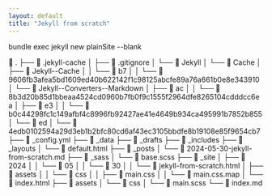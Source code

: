 ```yaml
---
layout: default
title: "Jekyll from scratch"
---
```


bundle exec jekyll new plainSite --blank

 .
├──  .jekyll-cache
│  ├──  .gitignore
│  └──  Jekyll
│     └──  Cache
│        ├──  Jekyll--Cache
│        │  └──  b7
│        │     └──  9606fb3afea5bd1609ed40b622142f1c98125abcfe89a76a661b0e8e343910
│        └──  Jekyll--Converters--Markdown
│           ├──  ac
│           │  └──  8b3d20b85d1bbeaa4524cd0960b7fb0f9c1555f2964dfe8265104cdddcc6ea
│           ├──  e3
│           │  └──  b0c44298fc1c149afbf4c8996fb92427ae41e4649b934ca495991b7852b855
│           └──  ed
│              └──  4edb0102594a29d3eb1b2bfc80cd6af43ec3105bbdfe8b19108e85f9654cb7
├──  _config.yml
├──  _data
├──  _drafts
├──  _includes
├──  _layouts
│  └──  default.html
├──  _posts
│  └──  2024-05-30-jekyll-from-scratch.md
├──  _sass
│  └──  base.scss
├──  _site
│  ├──  2024
│  │  └──  05
│  │     └──  30
│  │        └──  jekyll-from-scratch.html
│  ├──  assets
│  │  └──  css
│  │     ├──  main.css
│  │     └──  main.css.map
│  └──  index.html
├──  assets
│  └──  css
│     └──  main.scss
└──  index.md